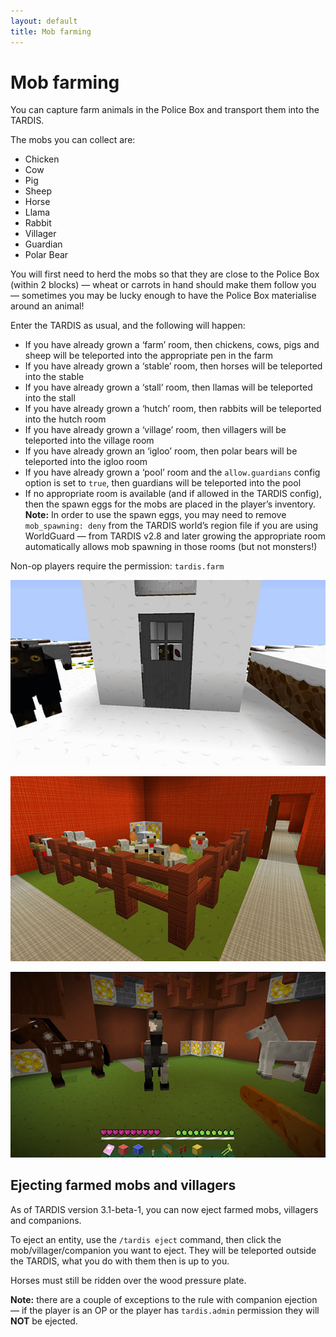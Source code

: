 ```yaml
---
layout: default
title: Mob farming
---
```


# Mob farming

You can capture farm animals in the Police Box and transport them into the TARDIS.

The mobs you can collect are:

- Chicken
- Cow
- Pig
- Sheep
- Horse
- Llama
- Rabbit
- Villager
- Guardian
- Polar Bear

You will first need to herd the mobs so that they are close to the Police Box (within 2 blocks) — wheat or carrots in hand should make them follow you — sometimes you may be lucky enough to have the Police Box materialise around an animal!

Enter the TARDIS as usual, and the following will happen:

- If you have already grown a ‘farm’ room, then chickens, cows, pigs and sheep will be teleported into the appropriate pen in the farm
- If you have already grown a ‘stable’ room, then horses will be teleported into the stable
- If you have already grown a ‘stall’ room, then llamas will be teleported into the stall
- If you have already grown a ‘hutch’ room, then rabbits will be teleported into the hutch room
- If you have already grown a ‘village’ room, then villagers will be teleported into the village room
- If you have already grown an ‘igloo’ room, then polar bears will be teleported into the igloo room
- If you have already grown a ‘pool’ room and the `allow.guardians` config option is set to `true`, then guardians will be teleported into the pool
- If no appropriate room is available (and if allowed in the TARDIS config), then the spawn eggs for the mobs are placed in the player’s inventory. **Note:** In order to use the spawn eggs, you may need to remove `mob_spawning: deny` from the TARDIS world’s region file if you are using WorldGuard — from TARDIS v2.8 and later growing the appropriate room automatically allows mob spawning in those rooms (but not monsters!)

Non-op players require the permission: `tardis.farm`

![Sheep in TARDIS](images/docs/sheeptardis1.jpg)

![Chicken pen](images/docs/chickenpen.jpg)

![Horses in TARDIS](images/docs/horsesinstable.jpg)

## Ejecting farmed mobs and villagers

As of TARDIS version 3.1-beta-1, you can now eject farmed mobs, villagers and companions.

To eject an entity, use the `/tardis eject` command, then click the mob/villager/companion you want to eject. They will be teleported outside the TARDIS, what you do with them then is up to you.

Horses must still be ridden over the wood pressure plate.

**Note:** there are a couple of exceptions to the rule with companion ejection — if the player is an OP or the player has `tardis.admin` permission they will **NOT** be ejected.

